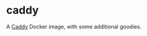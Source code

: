 # caddy

A [Caddy](https://github.com/caddyserver/caddy) Docker image, with some additional goodies.
